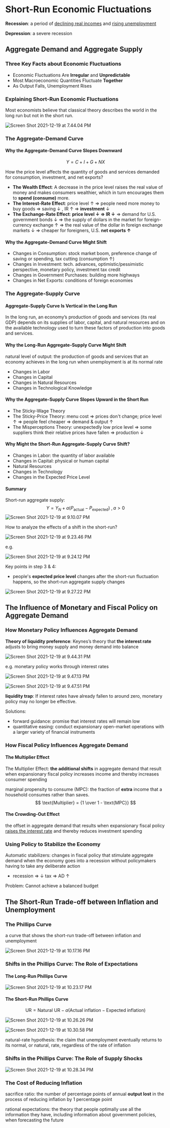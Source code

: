 # Short-Run Economic Fluctuations

**Recession**: a period of <u>declining real incomes</u> and <u>rising unemployment</u>

**Depression**: a severe recession

## Aggregate Demand and Aggregate Supply

### Three Key Facts about Economic Fluctuations

- Economic Fluctuations Are **Irregular** and **Unpredictable**
- Most Macroeconomic Quantities Fluctuate **Together**
- As Output Falls, Unemployment Rises

### Explaining Short-Run Economic Fluctuations

Most economists believe that classical theory describes the world in the long run but not in the short run.

![Screen Shot 2021-12-19 at 7.44.04 PM](Short-Run%20Economic%20Fluctuations.assets/Screen%20Shot%202021-12-19%20at%207.44.04%20PM.png)

### The Aggregate-Demand Curve

#### Why the Aggregate-Demand Curve Slopes Downward

$$
Y = C + I + G + NX
$$

How the price level affects the quantity of goods and services demanded for consumption, investment, and net exports?

- **The Wealth Effect**: A decrease in the price level raises the real value of money and makes consumers wealthier, which in turn encourages them to **spend (consume)** more.
- **The Interest-Rate Effect**: price level ↑ ⇒ people need more money to buy goods ⇒ saving ↓ , IR ↑ ⇒ **investment** ↓
- **The Exchange-Rate Effect**: **price level ↓ ⇒ IR ↓** ⇒ demand for U.S. government bonds ↓ ⇒ the supply of dollars in the market for foreign-currency exchange ↑ ⇒ the real value of the dollar in foreign exchange markets ↓ ⇒ cheaper for foreigners, U.S. **net exports ↑** 

#### Why the Aggregate-Demand Curve Might Shift

- Changes in Consumption: stock market boom, preference change of saving or spending, tax cutting (consumption ↑)
- Changes in Investment: tech. advances, optimistic/pessimistic perspective, monetary policy, investment tax credit
- Changes in Government Purchases: building more highways
- Changes in Net Exports: conditions of foreign economies

### The Aggregate-Supply Curve

#### Aggregate-Supply Curve Is Vertical in the Long Run

In the long run, an economy’s production of goods and services (its real GDP) depends on its supplies of labor, capital, and natural resources and on the available technology used to turn these factors of production into goods and services.

#### Why the Long-Run Aggregate-Supply Curve Might Shift

natural level of output: the production of goods and services that an economy achieves in the long run when unemployment is at its normal rate

- Changes in Labor
- Changes in Capital
- Changes in Natural Resources
- Changes in Technological Knowledge

#### Why the Aggregate-Supply Curve Slopes Upward in the Short Run

- The Sticky-Wage Theory
- The Sticky-Price Theory: menu cost ⇒ prices don't change; price level ↑  ⇒ people feel cheaper ⇒ demand & output ↑
- The Misperceptions Theory: unexpectedly low price level ⇒ some suppliers think their relative prices have fallen ⇒ production ↓

#### Why Might the Short-Run Aggregate-Supply Curve Shift?

- Changes in Labor: the quantity of labor available
- Changes in Capital: physical or human capital
- Natural Resources
- Changes in Technology
- Changes in the Expected Price Level

#### Summary

Short-run aggregate supply:
$$
Y = Y_N + a (P_\text{actual} - P_\text{expected}) ~ , a > 0
$$
![Screen Shot 2021-12-19 at 9.10.07 PM](Short-Run%20Economic%20Fluctuations.assets/Screen%20Shot%202021-12-19%20at%209.10.07%20PM.png)

How to analyze the effects of a shift in the short-run?

![Screen Shot 2021-12-19 at 9.23.46 PM](Short-Run%20Economic%20Fluctuations.assets/Screen%20Shot%202021-12-19%20at%209.23.46%20PM.png)

e.g.

![Screen Shot 2021-12-19 at 9.24.12 PM](Short-Run%20Economic%20Fluctuations.assets/Screen%20Shot%202021-12-19%20at%209.24.12%20PM.png)

Key points in step 3 & 4:

- people's **expected price level** changes after the short-run fluctuation happens, so the short-run aggregate supply changes

![Screen Shot 2021-12-19 at 9.27.22 PM](Short-Run%20Economic%20Fluctuations.assets/Screen%20Shot%202021-12-19%20at%209.27.22%20PM.png)

## The Influence of Monetary and Fiscal Policy on Aggregate Demand

### How Monetary Policy Influences Aggregate Demand

**Theory of liquidity preference**: Keynes’s theory that **the interest rate** adjusts to bring money supply and money demand into balance

![Screen Shot 2021-12-19 at 9.44.31 PM](Short-Run%20Economic%20Fluctuations.assets/Screen%20Shot%202021-12-19%20at%209.44.31%20PM.png)

e.g. monetary policy works through interest rates

![Screen Shot 2021-12-19 at 9.47.13 PM](Short-Run%20Economic%20Fluctuations.assets/Screen%20Shot%202021-12-19%20at%209.47.13%20PM.png)

![Screen Shot 2021-12-19 at 9.47.51 PM](Short-Run%20Economic%20Fluctuations.assets/Screen%20Shot%202021-12-19%20at%209.47.51%20PM.png)



**liquidity trap**: If interest rates have already fallen to around zero, monetary policy may no longer be effective.

Solutions:

- forward guidance: promise that interest rates will remain low
- quantitative easing: conduct expansionary open-market operations with a larger variety of financial instruments

### How Fiscal Policy Influences Aggregate Demand

#### The Multiplier Effect

The Multiplier Effect: **the additional shifts** in aggregate demand that result when expansionary fiscal policy increases income and thereby increases consumer spending

marginal propensity to consume (MPC): the fraction of **extra** income that a household consumes rather than saves.
$$
\text{Multiplier} = {1 \over 1 - \text{MPC}}
$$

#### The Crowding-Out Effect

the offset in aggregate demand that results when expansionary fiscal policy <u>raises the interest rate</u> and thereby reduces investment spending

### Using Policy to Stabilize the Economy

Automatic stabilizers: changes in fiscal policy that stimulate aggregate demand when the economy goes into a recession without policymakers having to take any deliberate action

- recession ⇒ ↓ tax ⇒ AD ↑

Problem: Cannot achieve a balanced budget

## The Short-Run Trade-off between Inflation and Unemployment

### The Phillips Curve

a curve that shows the short-run trade-off between inflation and unemployment

![Screen Shot 2021-12-19 at 10.17.16 PM](Short-Run%20Economic%20Fluctuations.assets/Screen%20Shot%202021-12-19%20at%2010.17.16%20PM.png)

### Shifts in the Phillips Curve: The Role of Expectations

#### The Long-Run Phillips Curve

![Screen Shot 2021-12-19 at 10.23.17 PM](Short-Run%20Economic%20Fluctuations.assets/Screen%20Shot%202021-12-19%20at%2010.23.17%20PM.png)

#### The Short-Run Phillips Curve

$$
\text{UR} = \text{Natural UR} - a (\text{Actual inflation} - \text{Expected inflation})
$$

![Screen Shot 2021-12-19 at 10.26.26 PM](Short-Run%20Economic%20Fluctuations.assets/Screen%20Shot%202021-12-19%20at%2010.26.26%20PM.png)

![Screen Shot 2021-12-19 at 10.30.58 PM](Short-Run%20Economic%20Fluctuations.assets/Screen%20Shot%202021-12-19%20at%2010.30.58%20PM.png)

natural-rate hypothesis: the claim that unemployment eventually returns to its normal, or natural, rate, regardless of the rate of inflation

### Shifts in the Phillips Curve: The Role of Supply Shocks

![Screen Shot 2021-12-19 at 10.28.34 PM](Short-Run%20Economic%20Fluctuations.assets/Screen%20Shot%202021-12-19%20at%2010.28.34%20PM.png)

### The Cost of Reducing Inflation

sacrifice ratio: the number of percentage points of annual **output lost** in the process of reducing inflation by 1 percentage point

rational expectations: the theory that people optimally use all the information they have, including information about government policies, when forecasting the future
